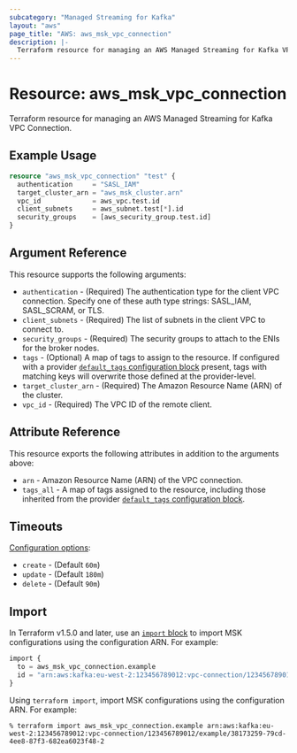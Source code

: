 ```yaml
---
subcategory: "Managed Streaming for Kafka"
layout: "aws"
page_title: "AWS: aws_msk_vpc_connection"
description: |-
  Terraform resource for managing an AWS Managed Streaming for Kafka VPC Connection.
---
```

# Resource: aws_msk_vpc_connection

Terraform resource for managing an AWS Managed Streaming for Kafka VPC Connection.

## Example Usage

```terraform
resource "aws_msk_vpc_connection" "test" {
  authentication     = "SASL_IAM"
  target_cluster_arn = "aws_msk_cluster.arn"
  vpc_id             = aws_vpc.test.id
  client_subnets     = aws_subnet.test[*].id
  security_groups    = [aws_security_group.test.id]
}
```

## Argument Reference

This resource supports the following arguments:

* `authentication` - (Required) The authentication type for the client VPC connection. Specify one of these auth type strings: SASL_IAM, SASL_SCRAM, or TLS.
* `client_subnets` - (Required) The list of subnets in the client VPC to connect to.
* `security_groups` - (Required) The security groups to attach to the ENIs for the broker nodes.
* `tags` - (Optional) A map of tags to assign to the resource. If configured with a provider [`default_tags` configuration block](https://registry.terraform.io/providers/hashicorp/aws/latest/docs#default_tags-configuration-block) present, tags with matching keys will overwrite those defined at the provider-level.
* `target_cluster_arn` - (Required) The Amazon Resource Name (ARN) of the cluster.
* `vpc_id` - (Required) The VPC ID of the remote client.

## Attribute Reference

This resource exports the following attributes in addition to the arguments above:

* `arn` - Amazon Resource Name (ARN) of the VPC connection.
* `tags_all` - A map of tags assigned to the resource, including those inherited from the provider [`default_tags` configuration block](https://registry.terraform.io/providers/hashicorp/aws/latest/docs#default_tags-configuration-block).

## Timeouts

[Configuration options](https://developer.hashicorp.com/terraform/language/resources/syntax#operation-timeouts):

* `create` - (Default `60m`)
* `update` - (Default `180m`)
* `delete` - (Default `90m`)

## Import

In Terraform v1.5.0 and later, use an [`import` block](https://developer.hashicorp.com/terraform/language/import) to import MSK configurations using the configuration ARN. For example:

```terraform
import {
  to = aws_msk_vpc_connection.example
  id = "arn:aws:kafka:eu-west-2:123456789012:vpc-connection/123456789012/example/38173259-79cd-4ee8-87f3-682ea6023f48-2"
}
```

Using `terraform import`, import MSK configurations using the configuration ARN. For example:

```console
% terraform import aws_msk_vpc_connection.example arn:aws:kafka:eu-west-2:123456789012:vpc-connection/123456789012/example/38173259-79cd-4ee8-87f3-682ea6023f48-2
```
